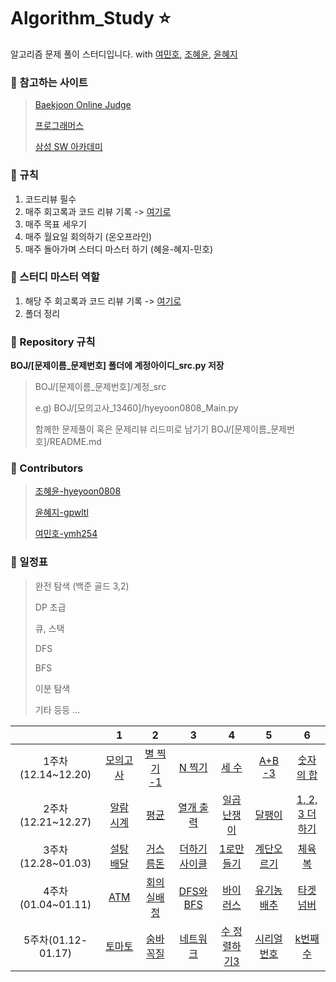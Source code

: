 # Algorithm_Study :star:

알고리즘 문제 풀이 스터디입니다.
with [여민호](https://github.com/ymh254), [조혜윤](http://github.com/hyeyoon0808), [윤혜지](https://github.com/gpwltl)

### :seedling: 참고하는 사이트

> [Baekjoon Online Judge](https://www.acmicpc.net/)
>
> [프로그래머스](https://programmers.co.kr/)
>
> [삼성 SW 아카데미](https://swexpertacademy.com/)

### :seedling: 규칙

1. 코드리뷰 필수
2. 매주 회고록과 코드 리뷰 기록 -> [여기로](https://github.com/hyeyoon0808/Algorithm_Study/tree/main/Code_review)
3. 매주 목표 세우기
4. 매주 월요일 회의하기 (온오프라인)
5. 매주 돌아가며 스터디 마스터 하기 (혜윤-혜지-민호)

### :seedling: 스터디 마스터 역할

1. 해당 주 회고록과 코드 리뷰 기록 -> [여기로](https://github.com/hyeyoon0808/Algorithm_Study/tree/main/Code_review)
2. 폴더 정리

### :seedling: Repository 규칙

**BOJ/[문제이름_문제번호] 폴더에 계정아이디\_src.py 저장**

> BOJ/[문제이름_문제번호]/계정\_src
>
> e.g) BOJ/[모의고사_13460]/hyeyoon0808_Main.py
>
> 함께한 문제풀이 혹은 문제리뷰 리드미로 남기기
> BOJ/[문제이름_문제번호]/README.md

### :seedling: Contributors

> [조혜윤-hyeyoon0808](http://github.com/hyeyoon0808)
>
> [윤혜지-gpwltl](https://github.com/gpwltl)
>
> [여민호-ymh254](https://github.com/ymh254)

### :seedling: 일정표

> 완전 탐색 (백준 골드 3,2)
>
> DP 초급
>
> 큐, 스택
>
> DFS
>
> BFS
>
> 이분 탐색
>
> 기타 등등 ...

|                    |                                  1                                   |                         2                          |                                  3                                   |                           4                           |                          5                          |                                  6                                   |
| :----------------: | :------------------------------------------------------------------: | :------------------------------------------------: | :------------------------------------------------------------------: | :---------------------------------------------------: | :-------------------------------------------------: | :------------------------------------------------------------------: |
| 1주차(12.14~12.20) | [모의고사](https://programmers.co.kr/learn/courses/30/lessons/42840) | [별 찍기 -1](https://www.acmicpc.net/problem/2438) |            [N 찍기](https://www.acmicpc.net/problem/2741)            |    [세 수](https://www.acmicpc.net/problem/10817)     |   [A+B -3](https://www.acmicpc.net/problem/10950)   |          [숫자의 합](https://www.acmicpc.net/problem/11720)          |
| 2주차(12.21~12.27) |          [알람 시계](https://www.acmicpc.net/problem/2884)           |    [평균](https://www.acmicpc.net/problem/1546)    |          [열개 출력](https://www.acmicpc.net/problem/11721)          |  [일곱 난쟁이](https://www.acmicpc.net/problem/2309)  |   [달팽이](https://www.acmicpc.net/problem/2869)    |        [1, 2, 3 더하기](https://www.acmicpc.net/problem/9095)        |
| 3주차(12.28~01.03) |          [설탕 배달](https://www.acmicpc.net/problem/2839)           |  [거스름돈](https://www.acmicpc.net/problem/5585)  |         [더하기사이클](https://www.acmicpc.net/problem/1110)         |   [1로만들기](https://www.acmicpc.net/problem/1463)   | [계단오르기](https://www.acmicpc.net/problem/2579)  |  [체육복](https://programmers.co.kr/learn/courses/30/lessons/42862)  |
| 4주차(01.04~01.11) |             [ATM](https://www.acmicpc.net/problem/11399)             | [회의실배정](https://www.acmicpc.net/problem/1931) |           [DFS와BFS](https://www.acmicpc.net/problem/1260)           |   [바이러스](https://www.acmicpc.net/problem/2606)    | [유기농배추](https://www.acmicpc.net/problem/1012)  | [타겟넘버](https://programmers.co.kr/learn/courses/30/lessons/43165) |
| 5주차(01.12-01.17) |            [토마토](https://www.acmicpc.net/problem/7576)            |  [숨바꼭질](https://www.acmicpc.net/problem/1697)  | [네트워크](https://programmers.co.kr/learn/courses/30/lessons/43162) | [수 정렬하기3](https://www.acmicpc.net/problem/10989) | [시리얼 번호](https://www.acmicpc.net/problem/1431) | [k번째수](https://programmers.co.kr/learn/courses/30/lessons/42748)  |

